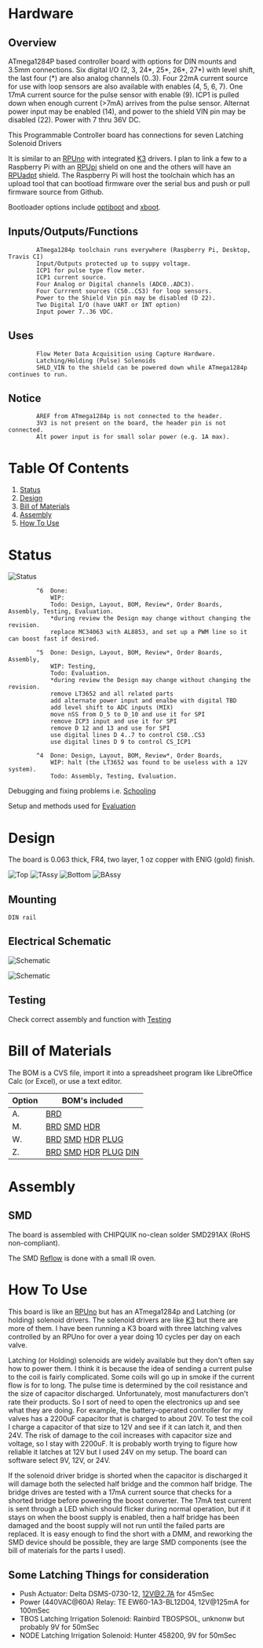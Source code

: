 # Hardware

## Overview

ATmega1284P based controller board with options for DIN mounts and 3.5mm connections. Six digital I/O (2, 3, 24\*, 25\*, 26\*, 27\*) with level shift, the last four (\*) are also analog channels (0..3). Four 22mA current source for use with loop sensors are also available with enables (4, 5, 6, 7). One 17mA current source for the pulse sensor with enable (9). ICP1 is pulled down when enough current (>7mA) arrives from the pulse sensor. Alternat power input may be enabled (14), and power to the shield VIN pin may be disabled (22). Power with 7 thru 36V DC.

This Programmable Controller board has connections for seven Latching Solenoid Drivers
    
It is similar to an [RPUno] with integrated [K3] drivers. I plan to link a few to a Raspberry Pi with an [RPUpi] shield on one and the others will have an [RPUadpt] shield. The Raspberry Pi will host the toolchain which has an upload tool that can bootload firmware over the serial bus and push or pull firmware source from Github.

[RPUno]: https://github.com/epccs/RPUno
[RPUpi]: https://github.com/epccs/RPUpi
[K3]: https://github.com/epccs/Driver/tree/master/K3
[RPUadpt]: https://github.com/epccs/RPUadpt

Bootloader options include [optiboot] and [xboot]. 

[optiboot]: https://github.com/Optiboot/optiboot
[xboot]: https://github.com/alexforencich/xboot

## Inputs/Outputs/Functions

```
        ATmega1284p toolchain runs everywhere (Raspberry Pi, Desktop, Travis CI)
        Input/Outputs protected up to suppy voltage.
        ICP1 for pulse type flow meter.
        ICP1 current source.
        Four Analog or Digital channels (ADC0..ADC3).
        Four Currrent sources (CS0..CS3) for loop sensors.
        Power to the Shield Vin pin may be disabled (D 22).
        Two Digital I/O (have UART or INT option)
        Input power 7..36 VDC.
```

## Uses

```
        Flow Meter Data Acquisition using Capture Hardware.
        Latching/Holding (Pulse) Solenoids
        SHLD_VIN to the shield can be powered down while ATmega1284p continues to run.
```

## Notice

```
        AREF from ATmega1284p is not connected to the header.
        3V3 is not present on the board, the header pin is not connected.
        Alt power input is for small solar power (e.g. 1A max).
```


# Table Of Contents

1. [Status](#status)
2. [Design](#design)
3. [Bill of Materials](#bill-of-materials)
4. [Assembly](#assembly)
5. [How To Use](#how-to-use)


# Status

![Status](./status_icon.png "Irrigate7 Status")

```
        ^6  Done:
            WIP: 
            Todo: Design, Layout, BOM, Review*, Order Boards, Assembly, Testing, Evaluation.
            *during review the Design may change without changing the revision.
            replace MC34063 with AL8853, and set up a PWM line so it can boost fast if desired.

        ^5  Done: Design, Layout, BOM, Review*, Order Boards, Assembly,
            WIP: Testing,
            Todo: Evaluation.
            *during review the Design may change without changing the revision.
            remove LT3652 and all related parts
            add alternate power input and enalbe with digital TBD
            add level shift to ADC inputs (MIX)
            move nSS from D_5 to D_10 and use it for SPI 
            remove ICP3 input and use it for SPI
            remove D 12 and 13 and use for SPI
            use digital lines D 4..7 to control CS0..CS3
            use digital lines D 9 to control CS_ICP1

        ^4  Done: Design, Layout, BOM, Review*, Order Boards,
            WIP: halt (the LT3652 was found to be useless with a 12V system).
            Todo: Assembly, Testing, Evaluation.
```

Debugging and fixing problems i.e. [Schooling](./Schooling/)

Setup and methods used for [Evaluation](./Evaluation/)


# Design

The board is 0.063 thick, FR4, two layer, 1 oz copper with ENIG (gold) finish.

![Top](./Documents/14320,Top.png "Irrigate7 Top")
![TAssy](./Documents/14320,TAssy.jpg "Irrigate7 Top Assy")
![Bottom](./Documents/14320,Bottom.png "Irrigate7 Bottom")
![BAssy](./Documents/14320,BAssy.jpg "Irrigate7 Bottom Assy")

## Mounting

```
DIN rail
```

## Electrical Schematic

![Schematic](./Documents/14320,Schematic.png "Irrigate7 Schematic")

![Schematic](./Documents/14320,Schematic2.png "Irrigate7 Schematic2")

## Testing

Check correct assembly and function with [Testing](./Testing/)


# Bill of Materials

The BOM is a CVS file, import it into a spreadsheet program like LibreOffice Calc (or Excel), or use a text editor.

Option | BOM's included
----- | ----- 
A. | [BRD] 
M. | [BRD] [SMD] [HDR] 
W. | [BRD] [SMD] [HDR] [PLUG]
Z. | [BRD] [SMD] [HDR] [PLUG] [DIN]

[BRD]: ./Design/14320BRD,BOM.csv
[SMD]: ./Design/14320SMD,BOM.csv
[HDR]: ./Design/14320HDR,BOM.csv
[PLUG]: ./Design/14320PLUG,BOM.csv
[DIN]: ./Design/14320DIN,BOM.csv


# Assembly

## SMD

The board is assembled with CHIPQUIK no-clean solder SMD291AX (RoHS non-compliant). 

The SMD [Reflow] is done with a small IR oven.

[Reflow]: https://github.com/epccs/RPUno/tree/master/Reflow


# How To Use

This board is like an [RPUno] but has an ATmega1284p and Latching (or holding) solenoid drivers. The solenoid drivers are like [K3] but there are more of them. I have been running a K3 board with three latching valves controlled by an RPUno for over a year doing 10 cycles per day on each valve. 

[K3]: https://github.com/epccs/Driver/tree/master/K3
[RPUno]: https://github.com/epccs/RPUno/

Latching (or Holding) solenoids are widely available but they don't often say how to power them. I think it is because the idea of sending a current pulse to the coil is fairly complicated. Some coils will go up in smoke if the current flow is for to long. The pulse time is determined by the coil resistance and the size of capacitor discharged. Unfortunately, most manufacturers don't rate their products. So I sort of need to open the electronics up and see what they are doing. For example, the battery-operated controller for my valves has a 2200uF capacitor that is charged to about 20V. To test the coil I charge a capacitor of that size to 12V and see if it can latch it, and then 24V. The risk of damage to the coil increases with capacitor size and voltage, so I stay with 2200uF. It is probably worth trying to figure how reliable it latches at 12V but I used 24V on my setup. The board can software select 9V, 12V, or 24V.

If the solenoid driver bridge is shorted when the capacitor is discharged it will damage both the selected half bridge and the common half bridge. The bridge drives are tested with a 17mA current source that checks for a shorted bridge before powering the boost converter. The 17mA test current is sent through a LED which should flicker during normal operation, but if it stays on when the boost supply is enabled, then a half bridge has been damaged and the boost supply will not run until the failed parts are replaced. It is easy enough to find the short with a DMM, and reworking the SMD device should be possible, they are large SMD components (see the bill of materials for the parts I used). 

## Some Latching Things for consideration

* Push Actuator: Delta DSMS-0730-12, 12V@2.7A for 45mSec
* Power (440VAC@60A) Relay: TE EW60-1A3-BL12D04, 12V@125mA for 100mSec
* TBOS Latching Irrigation Solenoid: Rainbird TBOSPSOL, unknonw but probably 9V for 50mSec
* NODE Latching Irrigation Solenoid: Hunter 458200, 9V for 50mSec